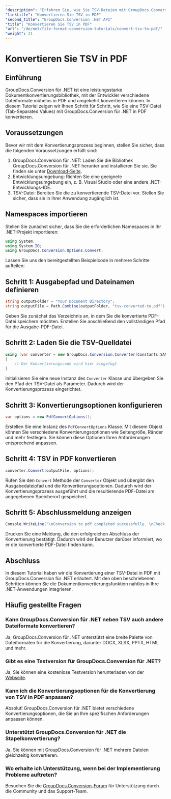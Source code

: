 ```yaml
---
"description": "Erfahren Sie, wie Sie TSV-Dateien mit GroupDocs.Conversion für .NET mühelos in PDF konvertieren. Folgen Sie unserer Schritt-für-Schritt-Anleitung für eine nahtlose Integration."
"linktitle": "Konvertieren Sie TSV in PDF"
"second_title": "GroupDocs.Conversion .NET API"
"title": "Konvertieren Sie TSV in PDF"
"url": "/de/net/file-format-conversion-tutorials/convert-tsv-to-pdf/"
"weight": 21
---
```


# Konvertieren Sie TSV in PDF

## Einführung
GroupDocs.Conversion für .NET ist eine leistungsstarke Dokumentkonvertierungsbibliothek, mit der Entwickler verschiedene Dateiformate mühelos in PDF und umgekehrt konvertieren können. In diesem Tutorial zeigen wir Ihnen Schritt für Schritt, wie Sie eine TSV-Datei (Tab-Separated Values) mit GroupDocs.Conversion für .NET in PDF konvertieren.
## Voraussetzungen
Bevor wir mit dem Konvertierungsprozess beginnen, stellen Sie sicher, dass die folgenden Voraussetzungen erfüllt sind:
1. GroupDocs.Conversion für .NET: Laden Sie die Bibliothek GroupDocs.Conversion für .NET herunter und installieren Sie sie. Sie finden sie unter [Download-Seite](https://releases.groupdocs.com/conversion/net/).
2. Entwicklungsumgebung: Richten Sie eine geeignete Entwicklungsumgebung ein, z. B. Visual Studio oder eine andere .NET-Entwicklungs-IDE.
3. TSV-Datei: Bereiten Sie die zu konvertierende TSV-Datei vor. Stellen Sie sicher, dass sie in Ihrer Anwendung zugänglich ist.

## Namespaces importieren
Stellen Sie zunächst sicher, dass Sie die erforderlichen Namespaces in Ihr .NET-Projekt importieren:
```csharp
using System;
using System.IO;
using GroupDocs.Conversion.Options.Convert;
```

Lassen Sie uns den bereitgestellten Beispielcode in mehrere Schritte aufteilen:
## Schritt 1: Ausgabepfad und Dateinamen definieren
```csharp
string outputFolder = "Your Document Directory";
string outputFile = Path.Combine(outputFolder, "tsv-converted-to.pdf");
```
Geben Sie zunächst das Verzeichnis an, in dem Sie die konvertierte PDF-Datei speichern möchten. Erstellen Sie anschließend den vollständigen Pfad für die Ausgabe-PDF-Datei.
## Schritt 2: Laden Sie die TSV-Quelldatei
```csharp
using (var converter = new GroupDocs.Conversion.Converter(Constants.SAMPLE_TSV))
{
    // Der Konvertierungscode wird hier eingefügt
}
```
Initialisieren Sie eine neue Instanz des `Converter` Klasse und übergeben Sie den Pfad der TSV-Datei als Parameter. Dadurch wird der Konvertierungsprozess eingerichtet.
## Schritt 3: Konvertierungsoptionen konfigurieren
```csharp
var options = new PdfConvertOptions();
```
Erstellen Sie eine Instanz des `PdfConvertOptions` Klasse. Mit diesem Objekt können Sie verschiedene Konvertierungsoptionen wie Seitengröße, Ränder und mehr festlegen. Sie können diese Optionen Ihren Anforderungen entsprechend anpassen.
## Schritt 4: TSV in PDF konvertieren
```csharp
converter.Convert(outputFile, options);
```
Rufen Sie den `Convert` Methode der `Converter` Objekt und übergibt den Ausgabedateipfad und die Konvertierungsoptionen. Dadurch wird der Konvertierungsprozess ausgeführt und die resultierende PDF-Datei am angegebenen Speicherort gespeichert.
## Schritt 5: Abschlussmeldung anzeigen
```csharp
Console.WriteLine("\nConversion to pdf completed successfully. \nCheck output in {0}", outputFolder);
```
Drucken Sie eine Meldung, die den erfolgreichen Abschluss der Konvertierung bestätigt. Dadurch wird der Benutzer darüber informiert, wo er die konvertierte PDF-Datei finden kann.

## Abschluss
In diesem Tutorial haben wir die Konvertierung einer TSV-Datei in PDF mit GroupDocs.Conversion für .NET erläutert. Mit den oben beschriebenen Schritten können Sie die Dokumentkonvertierungsfunktion nahtlos in Ihre .NET-Anwendungen integrieren.
## Häufig gestellte Fragen
### Kann GroupDocs.Conversion für .NET neben TSV auch andere Dateiformate konvertieren?
Ja, GroupDocs.Conversion für .NET unterstützt eine breite Palette von Dateiformaten für die Konvertierung, darunter DOCX, XLSX, PPTX, HTML und mehr.
### Gibt es eine Testversion für GroupDocs.Conversion für .NET?
Ja, Sie können eine kostenlose Testversion herunterladen von der [Webseite](https://releases.groupdocs.com/).
### Kann ich die Konvertierungsoptionen für die Konvertierung von TSV in PDF anpassen?
Absolut! GroupDocs.Conversion für .NET bietet verschiedene Konvertierungsoptionen, die Sie an Ihre spezifischen Anforderungen anpassen können.
### Unterstützt GroupDocs.Conversion für .NET die Stapelkonvertierung?
Ja, Sie können mit GroupDocs.Conversion für .NET mehrere Dateien gleichzeitig konvertieren.
### Wo erhalte ich Unterstützung, wenn bei der Implementierung Probleme auftreten?
Besuchen Sie die [GroupDocs.Conversion-Forum](https://forum.groupdocs.com/c/conversion/11) für Unterstützung durch die Community und das Support-Team.